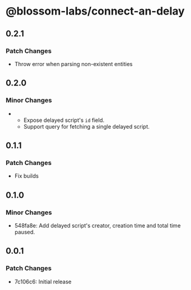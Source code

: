 # @blossom-labs/connect-an-delay

## 0.2.1

### Patch Changes

- Throw error when parsing non-existent entities

## 0.2.0

### Minor Changes

- - Expose delayed script's `id` field.
  - Support query for fetching a single delayed script.

## 0.1.1

### Patch Changes

- Fix builds

## 0.1.0

### Minor Changes

- 548fa8e: Add delayed script's creator, creation time and total time paused.

## 0.0.1

### Patch Changes

- 7c106c6: Initial release
